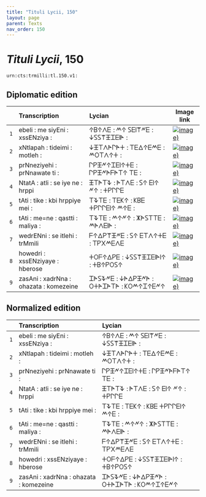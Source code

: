 ```yaml
---
title: "Tituli Lycii, 150"
layout: page
parent: Texts
nav_order: 150
---
```




# *Tituli Lycii*, 150




`urn:cts:trmilli:tl.150.v1:`

## Diplomatic edition

|  | Transcription | Lycian | Image link |
| :---: | :------ | :------ | --- |
| `1` | ebeli : me siyEni : xssENziya : | 𐊁𐊂𐊁𐊍𐊆 : 𐊎𐊁 𐊖𐊆𐊊𐊚𐊏𐊆 : 𐊜𐊖𐊖𐊚𐊑𐊈𐊆𐊊𐊀 : |[![image)](http://www.homermultitext.org/iipsrv?IIIF=/project/homer/pyramidal/deepzoom/lycian/hc/v1/2007.02.0121.tif/pct:1.093,1.879,94.74,17.05/100,/0/default.jpg)](http://www.homermultitext.org/ict2/?urn=urn:cite2:lycian:hc.v1:2007.02.0121@0.01093,0.01879,0.9474,0.1705) |
| `2` | xNtlapah : tideimi : motleh : | 𐊜𐊑𐊗𐊍𐊀𐊓𐊀𐊛 : 𐊗𐊆𐊅𐊁𐊆𐊎𐊆 : 𐊎𐊒𐊗𐊍𐊁𐊛 : |[![image)](http://www.homermultitext.org/iipsrv?IIIF=/project/homer/pyramidal/deepzoom/lycian/hc/v1/2007.02.0121.tif/pct:0.683,9.393,94.74,17.05/100,/0/default.jpg)](http://www.homermultitext.org/ict2/?urn=urn:cite2:lycian:hc.v1:2007.02.0121@0.006831,0.09393,0.9474,0.1705) |
| `3` | prNneziyehi : prNnawate ti : | 𐊓𐊕𐊑𐊏𐊁𐊈𐊆𐊊𐊁𐊛𐊆 : 𐊓𐊕𐊑𐊏𐊀𐊇𐊀𐊗𐊁 𐊗𐊆 : |[![image)](http://www.homermultitext.org/iipsrv?IIIF=/project/homer/pyramidal/deepzoom/lycian/hc/v1/2007.02.0121.tif/pct:0.615,19.8,94.74,17.05/100,/0/default.jpg)](http://www.homermultitext.org/ict2/?urn=urn:cite2:lycian:hc.v1:2007.02.0121@0.006148,0.1980,0.9474,0.1705) |
| `4` | NtatA : atli : se iye ne : hrppi | 𐊑𐊗𐊀𐊗𐊙 : 𐊀𐊗𐊍𐊆 : 𐊖𐊁 𐊆𐊊𐊁 𐊏𐊁 : 𐊛𐊕𐊓𐊓𐊆 |[![image)](http://www.homermultitext.org/iipsrv?IIIF=/project/homer/pyramidal/deepzoom/lycian/hc/v1/2007.02.0121.tif/pct:0.751,28.76,94.74,17.05/100,/0/default.jpg)](http://www.homermultitext.org/ict2/?urn=urn:cite2:lycian:hc.v1:2007.02.0121@0.007514,0.2876,0.9474,0.1705) |
| `5` | tAti : tike : kbi hrppiye mei : | 𐊗𐊙𐊗𐊆 : 𐊗𐊆𐊋𐊁 : 𐊋𐊂𐊆 𐊛𐊕𐊓𐊓𐊆𐊊𐊁 𐊎𐊁𐊆 : |[![image)](http://www.homermultitext.org/iipsrv?IIIF=/project/homer/pyramidal/deepzoom/lycian/hc/v1/2007.02.0121.tif/pct:1.093,41.18,95.63,13.29/100,/0/default.jpg)](http://www.homermultitext.org/ict2/?urn=urn:cite2:lycian:hc.v1:2007.02.0121@0.01093,0.4118,0.9563,0.1329) |
| `6` | tAti : me=ne : qastti : maliya : | 𐊗𐊙𐊗𐊆 : 𐊎𐊁𐊏𐊁 : 𐊌𐊀𐊖𐊗𐊗𐊆 : 𐊎𐊀𐊍𐊆𐊊𐊀 : |[![image)](http://www.homermultitext.org/iipsrv?IIIF=/project/homer/pyramidal/deepzoom/lycian/hc/v1/2007.02.0121.tif/pct:1.639,50.87,95.63,13.29/100,/0/default.jpg)](http://www.homermultitext.org/ict2/?urn=urn:cite2:lycian:hc.v1:2007.02.0121@0.01639,0.5087,0.9563,0.1329) |
| `7` | wedrENni : se itlehi : trMmili | 𐊇𐊁𐊅𐊕𐊚𐊑𐊏𐊆 : 𐊖𐊁 𐊆𐊗𐊍𐊁𐊛𐊆 : 𐊗𐊕𐊐𐊎𐊆𐊍𐊆 |[![image)](http://www.homermultitext.org/iipsrv?IIIF=/project/homer/pyramidal/deepzoom/lycian/hc/v1/2007.02.0121.tif/pct:0.888,59.54,95.63,13.29/100,/0/default.jpg)](http://www.homermultitext.org/ict2/?urn=urn:cite2:lycian:hc.v1:2007.02.0121@0.008880,0.5954,0.9563,0.1329) |
| `8` | howedri : xssENziyaye : hberose | 𐊛𐊒𐊇𐊁𐊅𐊕𐊆 : 𐊜𐊖𐊖𐊚𐊑𐊈𐊆𐊊𐊀𐊊𐊁 : 𐊛𐊂𐊁𐊕𐊒𐊖𐊁 |[![image)](http://www.homermultitext.org/iipsrv?IIIF=/project/homer/pyramidal/deepzoom/lycian/hc/v1/2007.02.0121.tif/pct:0.751,68.79,96.93,14.45/100,/0/default.jpg)](http://www.homermultitext.org/ict2/?urn=urn:cite2:lycian:hc.v1:2007.02.0121@0.007514,0.6879,0.9693,0.1445) |
| `9` | zasAni : xadrNna : ohazata : komezeine | 𐊈𐊀𐊖𐊙𐊏𐊆 : 𐊜𐊀𐊅𐊕𐊑𐊏𐊀 : 𐊒𐊛𐊀𐊈𐊀𐊗𐊀 : 𐊋𐊒𐊎𐊁𐊈𐊁𐊆𐊏𐊁 |[![image)](http://www.homermultitext.org/iipsrv?IIIF=/project/homer/pyramidal/deepzoom/lycian/hc/v1/2007.02.0121.tif/pct:1.161,78.47,96.93,14.45/100,/0/default.jpg)](http://www.homermultitext.org/ict2/?urn=urn:cite2:lycian:hc.v1:2007.02.0121@0.01161,0.7847,0.9693,0.1445) |

## Normalized edition

|  | Transcription | Lycian |
| :---: | :------ | :------ |
| `1` | ebeli : me siyEni : xssENziya : | 𐊁𐊂𐊁𐊍𐊆 : 𐊎𐊁 𐊖𐊆𐊊𐊚𐊏𐊆 : 𐊜𐊖𐊖𐊚𐊑𐊈𐊆𐊊𐊀 : |
| `2` | xNtlapah : tideimi : motleh : | 𐊜𐊑𐊗𐊍𐊀𐊓𐊀𐊛 : 𐊗𐊆𐊅𐊁𐊆𐊎𐊆 : 𐊎𐊒𐊗𐊍𐊁𐊛 : |
| `3` | prNneziyehi : prNnawate ti : | 𐊓𐊕𐊑𐊏𐊁𐊈𐊆𐊊𐊁𐊛𐊆 : 𐊓𐊕𐊑𐊏𐊀𐊇𐊀𐊗𐊁 𐊗𐊆 : |
| `4` | NtatA : atli : se iye ne : hrppi | 𐊑𐊗𐊀𐊗𐊙 : 𐊀𐊗𐊍𐊆 : 𐊖𐊁 𐊆𐊊𐊁 𐊏𐊁 : 𐊛𐊕𐊓𐊓𐊆 |
| `5` | tAti : tike : kbi hrppiye mei : | 𐊗𐊙𐊗𐊆 : 𐊗𐊆𐊋𐊁 : 𐊋𐊂𐊆 𐊛𐊕𐊓𐊓𐊆𐊊𐊁 𐊎𐊁𐊆 : |
| `6` | tAti : me=ne : qastti : maliya : | 𐊗𐊙𐊗𐊆 : 𐊎𐊁𐊏𐊁 : 𐊌𐊀𐊖𐊗𐊗𐊆 : 𐊎𐊀𐊍𐊆𐊊𐊀 : |
| `7` | wedrENni : se itlehi : trMmili | 𐊇𐊁𐊅𐊕𐊚𐊑𐊏𐊆 : 𐊖𐊁 𐊆𐊗𐊍𐊁𐊛𐊆 : 𐊗𐊕𐊐𐊎𐊆𐊍𐊆 |
| `8` | howedri : xssENziyaye : hberose | 𐊛𐊒𐊇𐊁𐊅𐊕𐊆 : 𐊜𐊖𐊖𐊚𐊑𐊈𐊆𐊊𐊀𐊊𐊁 : 𐊛𐊂𐊁𐊕𐊒𐊖𐊁 |
| `9` | zasAni : xadrNna : ohazata : komezeine | 𐊈𐊀𐊖𐊙𐊏𐊆 : 𐊜𐊀𐊅𐊕𐊑𐊏𐊀 : 𐊒𐊛𐊀𐊈𐊀𐊗𐊀 : 𐊋𐊒𐊎𐊁𐊈𐊁𐊆𐊏𐊁 |